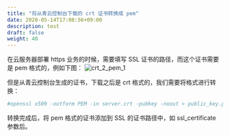 ```yaml
---
title: "将从青云控制台下载的 crt 证书转换成 pem"
date: 2020-05-14T17:08:56+09:00
description: test
draft: false
weight: 40
---
```


在云服务器部署 https 业务的时候，需要填写 SSL 证书的路径，而这个证书需要是 pem 格式的，例如下图：
![crt_2_pem_1](../../_images/crt2pem_1.png)

但是从青云控制台生成的证书，下载之后是 crt 格式的，我们需要将格式进行转换：
```bash
#openssl x509 -outform PEM -in server.crt -pubkey -noout > public_key.pem
```

转换完成后，将 pem 格式的证书添加到 SSL 的证书路径中，如 ssl_certificate 参数后。